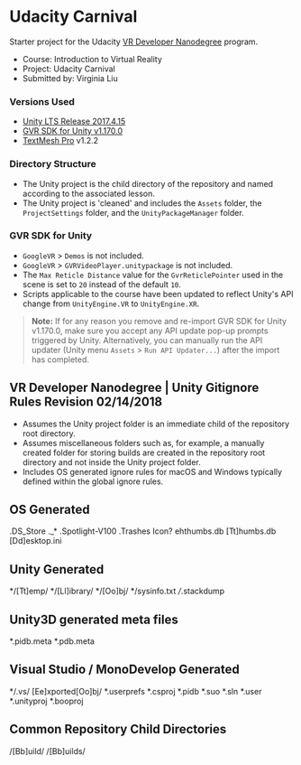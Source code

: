 # Udacity Carnival
Starter project for the Udacity [VR Developer Nanodegree](http://udacity.com/vr) program.

- Course: Introduction to Virtual Reality
- Project: Udacity Carnival
- Submitted by: Virginia Liu


### Versions Used
- [Unity LTS Release 2017.4.15](https://unity3d.com/unity/qa/lts-releases?version=2017.4)
- [GVR SDK for Unity v1.170.0](https://github.com/googlevr/gvr-unity-sdk/releases/tag/v1.170.0)
- [TextMesh Pro](https://assetstore.unity.com/packages/essentials/beta-projects/textmesh-pro-84126) v1.2.2


### Directory Structure
- The Unity project is the child directory of the repository and named according to the associated lesson.
- The Unity project is 'cleaned' and includes the `Assets` folder, the `ProjectSettings` folder, and the `UnityPackageManager` folder.


### GVR SDK for Unity
- `GoogleVR` > `Demos` is not included.
- `GoogleVR` > `GVRVideoPlayer.unitypackage` is not included.
- The `Max Reticle Distance` value for the `GvrReticlePointer` used in the scene is set to `20` instead of the default `10`.
- Scripts applicable to the course have been updated to reflect Unity's API change from `UnityEngine.VR` to `UnityEngine.XR`.

>**Note:** If for any reason you remove and re-import GVR SDK for Unity v1.170.0, make sure you accept any API update pop-up prompts triggered by Unity. Alternatively, you can manually run the API updater (Unity menu `Assets` > `Run API Updater...`) after the import has completed.

## VR Developer Nanodegree | Unity Gitignore Rules          Revision 02/14/2018 ##

* Assumes the Unity project folder is an immediate child of the repository root directory.                                               
* Assumes miscellaneous folders such as, for example, a manually created folder for storing builds are created in the repository root directory and not inside the Unity project folder.
* Includes OS generated ignore rules for macOS and Windows typically defined within the global ignore rules.                             

## OS Generated ##
.DS_Store
._*
.Spotlight-V100
.Trashes
Icon?
ehthumbs.db
[Tt]humbs.db
[Dd]esktop.ini

## Unity Generated ##
*/[Tt]emp/
*/[Ll]ibrary/
*/[Oo]bj/
*/sysinfo.txt
*/*.stackdump

## Unity3D generated meta files ##
*.pidb.meta
*.pdb.meta

## Visual Studio / MonoDevelop Generated                                        ##
*/.vs/
[Ee]xported[Oo]bj/
*.userprefs
*.csproj
*.pidb
*.suo
*.sln
*.user
*.unityproj
*.booproj

## Common Repository Child Directories                                          ##
/[Bb]uild/
/[Bb]uilds/

